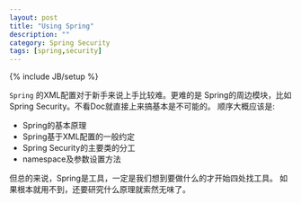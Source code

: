 ```yaml
---
layout: post
title: "Using Spring"
description: ""
category: Spring Security
tags: [spring,security]
---
```

{% include JB/setup %}

`Spring` 的XML配置对于新手来说上手比较难。更难的是 Spring的周边模块，比如Spring Security。不看Doc就直接上来搞基本是不可能的。
顺序大概应该是:
- Spring的基本原理
- Spring基于XML配置的一般约定
- Spring Security的主要类的分工
- namespace及参数设置方法

但总的来说，Spring是工具，一定是我们想到要做什么的才开始四处找工具。
如果根本就用不到，还要研究什么原理就索然无味了。


